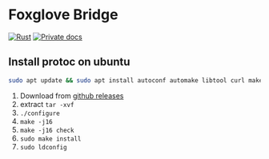 # Foxglove Bridge

[![Rust](https://github.com/dmweis/foxglove-bridge/workflows/Rust/badge.svg)](https://github.com/dmweis/foxglove-bridge/actions)
[![Private docs](https://github.com/dmweis/foxglove-bridge/workflows/Deploy%20Docs%20to%20GitHub%20Pages/badge.svg)](https://davidweis.dev/foxglove-bridge/foxglove_bridge/index.html)

## Install protoc on ubuntu

```bash
sudo apt update && sudo apt install autoconf automake libtool curl make g++ unzip -y
```

1. Download from [github releases](https://github.com/protocolbuffers/protobuf/releases)
2. extract `tar -xvf`
3. `./configure`
4. `make -j16`
5. `make -j16 check`
6. `sudo make install`
7. `sudo ldconfig`

